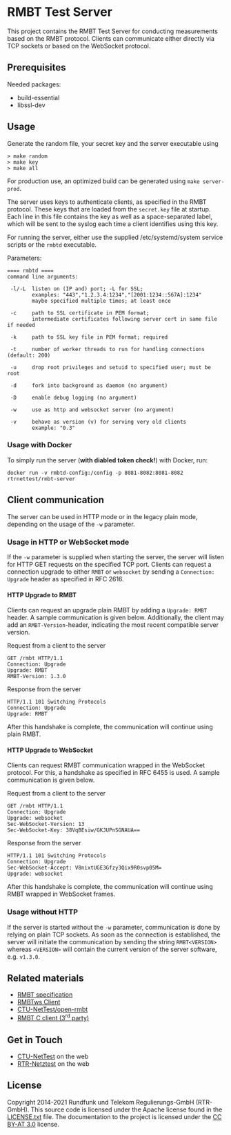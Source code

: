 RMBT Test Server
================

This project contains the RMBT Test Server for conducting measurements based on 
the RMBT protocol. Clients can communicate either directly via TCP sockets or based on 
the WebSocket protocol.

Prerequisites
-------------

Needed packages:
- build-essential
- libssl-dev

Usage
-----

Generate the random file, your secret key and the server executable using

```
> make random
> make key
> make all
```

For production use, an optimized build can be generated using ```make server-prod```.

The server uses keys to authenticate clients, as specified in the RMBT protocol. These keys that 
are loaded from the `secret.key` file at startup. Each line in this file contains the key as well 
as a space-separated label, which will be sent to the syslog each time a client identifies 
using this key.

For running the server, either use the supplied /etc/systemd/system service scripts or the ```rmbtd``` executable.

Parameters:

```
==== rmbtd ====
command line arguments:

 -l/-L  listen on (IP and) port; -L for SSL;
        examples: "443","1.2.3.4:1234","[2001:1234::567A]:1234"
        maybe specified multiple times; at least once

 -c     path to SSL certificate in PEM format;
        intermediate certificates following server cert in same file if needed

 -k     path to SSL key file in PEM format; required

 -t     number of worker threads to run for handling connections (default: 200)

 -u     drop root privileges and setuid to specified user; must be root

 -d     fork into background as daemon (no argument)

 -D     enable debug logging (no argument)

 -w     use as http and websocket server (no argument)
 
 -v     behave as version (v) for serving very old clients
        example: "0.3"

```

### Usage with Docker

To simply run the server (**with diabled token check!**) with Docker, run:

```
docker run -v rmbtd-config:/config -p 8081-8082:8081-8082 rtrnettest/rmbt-server
```

Client communication
--------------------

The server can be used in HTTP mode or in the legacy plain mode, depending on the usage of the ```-w``` parameter.

### Usage in HTTP or WebSocket mode

If the ```-w``` parameter is supplied when starting the server, the server will listen for
HTTP GET requests on the specified TCP port. Clients can request a connection upgrade to
either ```RMBT``` or ```websocket``` by sending a ```Connection: Upgrade``` header
as specified in RFC 2616.


#### HTTP Upgrade to RMBT

Clients can request an upgrade plain RMBT by adding a ```Upgrade: RMBT``` header. A sample 
communication is given below. Additionally, the client may add an ```RMBT-Version```-header, 
indicating the most recent compatible server version.


Request from a client to the server
```
GET /rmbt HTTP/1.1
Connection: Upgrade
Upgrade: RMBT
RMBT-Version: 1.3.0
```

Response from the server
```
HTTP/1.1 101 Switching Protocols
Connection: Upgrade
Upgrade: RMBT
```

After this handshake is complete, the communication will continue using plain RMBT.

#### HTTP Upgrade to WebSocket

Clients can request RMBT communication wrapped in the WebSocket protocol. For this,
a handshake as specified in RFC 6455 is used. A sample communication is given below.

Request from a client to the server
```
GET /rmbt HTTP/1.1
Connection: Upgrade
Upgrade: websocket
Sec-WebSocket-Version: 13
Sec-WebSocket-Key: 38VqBEsiw/GKJUPnSGNAUA==
```

Response from the server
```
HTTP/1.1 101 Switching Protocols
Connection: Upgrade
Sec-WebSocket-Accept: V8nixtUGE3Gfzy3Qix9R0svp05M=
Upgrade: websocket
```

After this handshake is complete, the communication will continue using RMBT wrapped
in WebSocket frames.  

### Usage without HTTP

If the server is started without the ```-w``` parameter, communication is done by relying 
on plain TCP sockets. As soon as the connection is established, the server will initiate
the communication by sending the string ```RMBT<VERSION>``` whereas ```<VERSION>``` will contain
the current version of the server software, e.g. ```v1.3.0```.

Related materials
-----------------

* [RMBT specification](https://www.netztest.at/doc/)
* [RMBTws Client](https://github.com/rtr-nettest/rmbtws)
* [CTU-NetTest/open-rmbt](https://github.com/CTUCZ/open-rmbt)
* [RMBT C client (3<sup>rd</sup> party)](https://github.com/lwimmer/rmbt-client)  

Get in Touch
------------

* [CTU-NetTest](https://nettest.cz) on the web
* [RTR-Netztest](https://www.netztest.at) on the web


License
-------

Copyright 2014-2021 Rundfunk und Telekom Regulierungs-GmbH (RTR-GmbH). This source code is licensed under the Apache license found in
the [LICENSE.txt](https://github.com/rtr-nettest/rmbtws/blob/master/LICENSE.txt) file.
The documentation to the project is licensed under the [CC BY-AT 3.0](https://creativecommons.org/licenses/by/3.0/at/deed.de_AT)
license.
